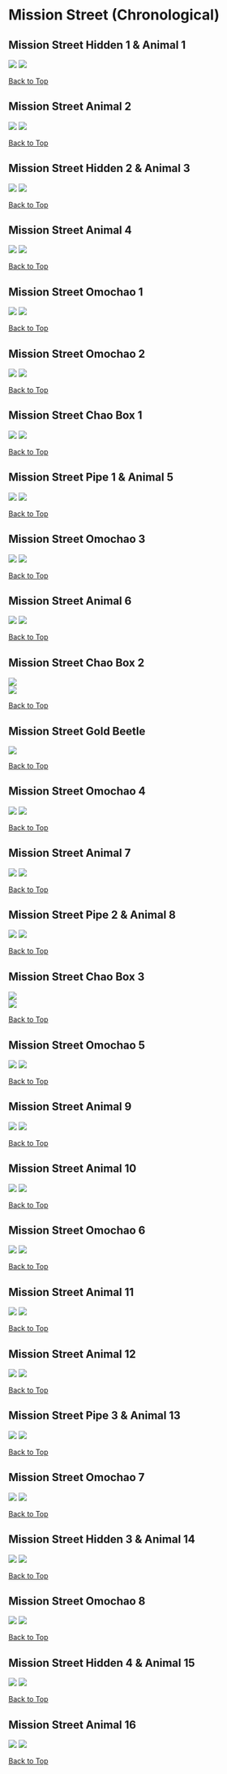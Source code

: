 # Mission Street (Chronological)

## Mission Street Hidden 1 & Animal 1
![](../MissionStreet/Hidden-1st-Far.webp)
![](../MissionStreet/Hidden-1st-Close.webp)

[Back to Top](#)

## Mission Street Animal 2
![](../MissionStreet/Animal-2nd-Far.webp)
![](../MissionStreet/Animal-2nd-Close.webp)

[Back to Top](#)

## Mission Street Hidden 2 & Animal 3
![](../MissionStreet/Hidden-2nd-Far.webp)
![](../MissionStreet/Hidden-2nd-Close.webp)

[Back to Top](#)

## Mission Street Animal 4
![](../MissionStreet/Animal-4th-Far.webp)
![](../MissionStreet/Animal-4th-Close.webp)

[Back to Top](#)

## Mission Street Omochao 1
![](../MissionStreet/Omochao-1st-Far.webp)
![](../MissionStreet/Omochao-1st-Close.webp)

[Back to Top](#)

## Mission Street Omochao 2
![](../MissionStreet/Omochao-2nd-Far.webp)
![](../MissionStreet/Omochao-2nd-Close.webp)

[Back to Top](#)

## Mission Street Chao Box 1
![](../MissionStreet/Chaobox-1st-Far.webp)
![](../MissionStreet/Chaobox-1st-Close.webp)  

[Back to Top](#)

## Mission Street Pipe 1 & Animal 5
![](../MissionStreet/Pipe-1st-Far.webp)
![](../MissionStreet/Pipe-1st-Close.webp)

[Back to Top](#)

## Mission Street Omochao 3
![](../MissionStreet/Omochao-3rd-Far.webp)
![](../MissionStreet/Omochao-3rd-Close.webp)

[Back to Top](#)

## Mission Street Animal 6
![](../MissionStreet/Animal-6th-Far.webp)
![](../MissionStreet/Animal-6th-Close.webp)

[Back to Top](#)

## Mission Street Chao Box 2
![](../MissionStreet/Chaobox-2nd-Far.webp)  
![](../MissionStreet/Chaobox-2nd-Close.webp)  

[Back to Top](#)

## Mission Street Gold Beetle
![](../MissionStreet/GoldBeetle-Close.webp)  

[Back to Top](#)

## Mission Street Omochao 4
![](../MissionStreet/Omochao-4th-Far.webp)
![](../MissionStreet/Omochao-4th-Close.webp)

[Back to Top](#)

## Mission Street Animal 7
![](../MissionStreet/Animal-7th-Far.webp)
![](../MissionStreet/Animal-7th-Close.webp)

[Back to Top](#)

## Mission Street Pipe 2 & Animal 8
![](../MissionStreet/Pipe-2nd-Far.webp)
![](../MissionStreet/Pipe-2nd-Close.webp)

[Back to Top](#)

## Mission Street Chao Box 3
![](../MissionStreet/Chaobox-3rd-Far.webp)  
![](../MissionStreet/Chaobox-3rd-Close.webp)

[Back to Top](#)

## Mission Street Omochao 5
![](../MissionStreet/Omochao-5th-Far.webp)
![](../MissionStreet/Omochao-5th-Close.webp)

[Back to Top](#)

## Mission Street Animal 9
![](../MissionStreet/Animal-9th-Far.webp)
![](../MissionStreet/Animal-9th-Close.webp)

[Back to Top](#)

## Mission Street Animal 10
![](../MissionStreet/Animal-10th-Far.webp)
![](../MissionStreet/Animal-10th-Close.webp)

[Back to Top](#)

## Mission Street Omochao 6
![](../MissionStreet/Omochao-6th-Far.webp)
![](../MissionStreet/Omochao-6th-Close.webp)

[Back to Top](#)

## Mission Street Animal 11
![](../MissionStreet/Animal-11th-Far.webp)
![](../MissionStreet/Animal-11th-Close.webp)

[Back to Top](#)

## Mission Street Animal 12
![](../MissionStreet/Animal-12th-Far.webp)
![](../MissionStreet/Animal-12th-Close.webp)

[Back to Top](#)

## Mission Street Pipe 3 & Animal 13
![](../MissionStreet/Pipe-3rd-Far.webp)
![](../MissionStreet/Pipe-3rd-Close.webp)

[Back to Top](#)

## Mission Street Omochao 7
![](../MissionStreet/Omochao-7th-Far.webp)
![](../MissionStreet/Omochao-7th-Close.webp)

[Back to Top](#)

## Mission Street Hidden 3 & Animal 14
![](../MissionStreet/Hidden-3rd-Far.webp)
![](../MissionStreet/Hidden-3rd-Close.webp)

[Back to Top](#)

## Mission Street Omochao 8
![](../MissionStreet/Omochao-8th-Far.webp)
![](../MissionStreet/Omochao-8th-Close.webp)

[Back to Top](#)


## Mission Street Hidden 4 & Animal 15
![](../MissionStreet/Hidden-4th-Far.webp)
![](../MissionStreet/Hidden-4th-Close.webp)

[Back to Top](#)

## Mission Street Animal 16
![](../MissionStreet/Animal-16th-Far.webp)
![](../MissionStreet/Animal-16th-Close.webp)

[Back to Top](#)
